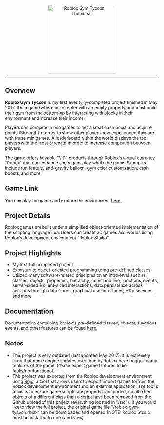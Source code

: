 <div align="center">
    <img src="https://t7.rbxcdn.com/18ce8e64919e5b213a38e67f9bc18516" alt="Roblox Gym Tycoon Thumbnail" height="224">
</div>

<hr />

## Overview

**Roblox Gym Tycoon** is my first ever fully-completed project finished in May 2017. It is a game where users enter with an empty property and must build their gym from the bottom-up by interacting with blocks in their environment and increase their income.

Players can compete in minigames to get a small cash boost and acquire points (Strength) in order to show other players how experienced they are with these minigames. A leaderboard within the world displays the top players with the most Strength in order to increase competition between players.

The game offers buyable "VIP" products through Roblox's virtual currency "Robux" that can enhance one's gameplay within the game. Examples include run feature, anti-gravity balloon, gym color customization, cash boosts, and more.

## Game Link

You can play the game and explore the environment [here.](https://www.roblox.com/games/184053049)

## Project Details

Roblox games are built under a simplified object-oriented implementation of the scripting language Lua. Users can create 3D games and worlds using Roblox's development environment "Roblox Studio".

## Project Highlights

* My first full completed project
* Exposure to object-oriented programming using pre-defined classes
* Utilized many software-related principles on an intro-level such as classes, objects, properties, hierarchy, command line, functions, events, server-sided & client-sided interactions, data persistence across sessions through data stores, graphical user interfaces, Http services, and more

## Documentation
Documentation containing Roblox's pre-defined classes, objects, functions, events, and other features can be found [here.](https://developer.roblox.com)

## Notes
* This project is very outdated (last updated May 2017). It is extremely likely that game engine updates over time by Roblox have bugged many features of the game. Please expect game features to be faulty/nonfunctional.
* This project was exported from the Roblox development environment using [Rojo](https://rojo.space/), a tool that allows users to export/import games to/from the Roblox development environment and an external application. The tool's focus is to ensure game scripts are properly transported, so all other objects of a different class than a script have been removed from the Github upload of this project (everything located in "/src"). If you would like to view the full project, the original game file "/roblox-gym-tycoon.rbxlx" can be downloaded and opened (NOTE: Roblox Studio must be installed to open and view).

